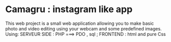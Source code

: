 # Camagru : instagram like app
This web project is  a small web application allowing you to
make basic photo and video editing using your webcam and some predefined images.
Using: 
SERVEUR SIDE : PHP ===> PDO , sql  ;
FRONTEND : html and pure Css

